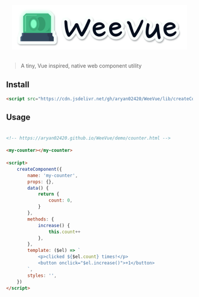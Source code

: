 # <p align="center"><img src="assets/WeeVue-logo.png" alt="WeeVue" height="120px"/></p>

> A tiny, Vue inspired, native web component utility

## Install
```html
<script src="https://cdn.jsdelivr.net/gh/aryan02420/WeeVue/lib/createComponent.js"></script>
```

## Usage
```html

<!-- https://aryan02420.github.io/WeeVue/demo/counter.html -->

<my-counter></my-counter>

<script>
    createComponent({
        name: 'my-counter',
        props: {},
        data() {
            return {
                count: 0,
            }
        },
        methods: {
            increase() {
                this.count++
            },
        },
        template: ($el) => `
            <p>clicked ${$el.count} times!</p>
            <button onclick="$el.increase()">+1</button>
        `,
        styles: '',
    })
</script>
```

